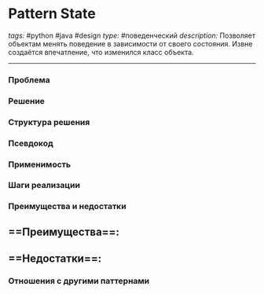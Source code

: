 # Pattern State
*tags:* #python #java #design 
*type:* #поведенческий
*description:* Позволяет объектам менять поведение в зависимости от своего состояния. Извне создаётся впечатление, что изменился класс объекта.

---
### Проблема


### Решение


### Структура решения

	
### Псевдокод


### Применимость


### Шаги реализации


### Преимущества и недостатки
==Преимущества==:
- 

==Недостатки==:
- 

### Отношения с другими паттернами 
